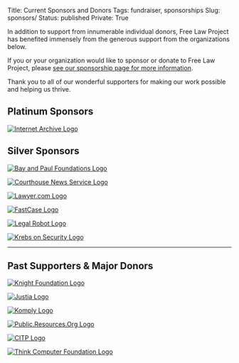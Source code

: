 Title: Current Sponsors and Donors
Tags: fundraiser, sponsorships
Slug: sponsors/
Status: published
Private: True


<p class="lead">In addition to support from innumerable individual donors, Free Law Project has benefited immensely from the generous support from the organizations below.</p>

If you or your organization would like to sponsor or donate to Free Law Project, please [see our sponsorship page for more information][become].

Thank you to all of our wonderful supporters for making our work possible and helping us thrive. 

## Platinum Sponsors

<div class="row vertical-align v-offset-below-3">
    <div class="col-xs-4">
        <p><a href="https://archive.org"
           target="_blank">
            <img src="{filename}/images/services-logos/internet-archive.png"
                 alt="Internet Archive Logo"
                 class="img-responsive">
        </a></p>
    </div>
</div>
<div class="clearfix"></div>


## Silver Sponsors

<div class="row vertical-align v-offset-below-3">
    <div class="col-xs-4">
        <p><a href="http://bayandpaulfoundations.org"
           target="_blank">
            <img src="{filename}/images/services-logos/bay-and-paul.jpg"
                 alt="Bay and Paul Foundations Logo"
                 class="img-responsive">
        </a></p>
    </div>
    <div class="col-xs-4">
        <p><a href="https://www.courthousenews.com"
           target="_blank">
            <img src="{filename}/images/services-logos/courthouse-news.png"
                 alt="Courthouse News Service Logo"
                 class="img-responsive">
        </a></p>
    </div>
    <div class="col-xs-4">
        <p><a href="https://www.lawyer.com"
           target="_blank">
            <img src="{filename}/images/services-logos/lawyer.com.png"
                 alt="Lawyer.com Logo"
                 class="img-responsive">
        </a></p>
    </div>
</div>

<div class="row vertical-align v-offset-below-3">
    <div class="col-xs-4">
        <p><a href="https://www.fastcase.com"
           target="_blank">
            <img src="{filename}/images/services-logos/fastcase.png"
                 alt="FastCase Logo"
                 class="img-responsive">
        </a></p>
    </div>
    <div class="col-xs-4">
        <p><a href="https://www.legalrobot.com"
           target="_blank">
            <img src="{filename}/images/services-logos/legal-robot.svg"
                 alt="Legal Robot Logo"
                 class="img-responsive">
        </a></p>
    </div>
    <div class="col-xs-4">
        <p><a href="https://krebsonsecurity.com/"
           target="_blank">
            <img src="{filename}/images/services-logos/krebs-on-security.png"
                 alt="Krebs on Security Logo"
                 class="img-responsive">
        </a></p>
    </div>
</div>


-------

## Past Supporters & Major Donors

<div class="row vertical-align v-offset-below-3">
    <div class="col-xs-4">
        <p><a href="https://www.knightfoundation.org"
           target="_blank">
            <img src="{filename}/images/services-logos/knight-foundation.png"
                 alt="Knight Foundation Logo"
                 class="img-responsive">
        </a></p>
    </div>
    <div class="col-xs-4">
        <p><a href="https://www.justia.com"
           target="_blank">
            <img src="{filename}/images/services-logos/justia.png"
                 alt="Justia Logo"
                 class="img-responsive">
        </a></p>
    </div>
    <div class="col-xs-4">
        <p><a href="http://www.komply.co/"
           target="_blank">
            <img src="{filename}/images/services-logos/komply.png"
                 alt="Komply Logo"
                 class="img-responsive">
        </a></p>
    </div>
</div>

<div class="row vertical-align v-offset-below-3">
    <div class="col-xs-4">
        <p><a href="https://public.resource.org"
           target="_blank">
            <img src="{filename}/images/services-logos/pro.png"
                 alt="Public.Resources.Org Logo"
                 class="img-responsive">
        </a></p>
    </div>
    <div class="col-xs-4">
        <p><a href="https://citp.princeton.org"
           target="_blank">
            <img src="{filename}/images/recap/citp-logo-compact.png"
                 alt="CITP Logo"
                 class="img-responsive">
        </a></p>
    </div>
    <div class="col-xs-4">
        <p><a href="https://www.thinkcomputer.org"
           target="_blank" rel="nofollow">
            <img src="{filename}/images/services-logos/think-computer-foundation.gif"
                 alt="Think Computer Foundation Logo"
                 class="img-responsive">
        </a></p>
    </div>
</div>

[become]: {filename}/pages/become-a-sponsor.md
